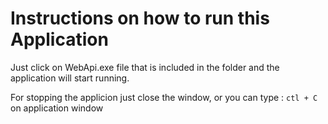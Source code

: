 # Instructions on how to run this Application

Just click on WebApi.exe file that is included in the folder and the application will start running.

For stopping the applicion just close the window, 
or you can type : ```ctl + C``` on application window